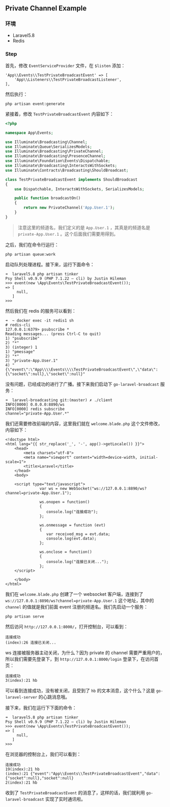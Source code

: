 
## Private Channel Example

### 环境

+ Laravel5.8
+ Redis

### Step

首先，修改 `EventServiceProvider` 文件，在 `$listen` 添加：

```
'App\\Events\\TestPrivateBroadcastEvent' => [
    'App\\Listeners\\TestPrivateBroadcastListener',
],
```

然后执行：

```
php artisan event:generate
```

紧接着，修改 `TestPrivateBroadcastEvent` 内容如下：

```php
<?php

namespace App\Events;

use Illuminate\Broadcasting\Channel;
use Illuminate\Queue\SerializesModels;
use Illuminate\Broadcasting\PrivateChannel;
use Illuminate\Broadcasting\PresenceChannel;
use Illuminate\Foundation\Events\Dispatchable;
use Illuminate\Broadcasting\InteractsWithSockets;
use Illuminate\Contracts\Broadcasting\ShouldBroadcast;

class TestPrivateBroadcastEvent implements ShouldBroadcast
{
    use Dispatchable, InteractsWithSockets, SerializesModels;

    public function broadcastOn()
    {
        return new PrivateChannel('App.User.1');
    }
}
```

> 注意这里的频道名，我们定义的是 `App.User.1` ，其真是的频道名是 `private-App.User.1` 。这个后面我们需要用得到。

之后，我们在命令行运行：

```
php artisan queue:work
```

启动队列处理进程。接下来，运行下面命令：

```
➜  laravel5.8 php artisan tinker
Psy Shell v0.9.9 (PHP 7.1.22 — cli) by Justin Hileman
>>> event(new \App\Events\TestPrivateBroadcastEvent());
=> [
     null,
   ]
>>>
```

然后我们在 redis 的服务可以看到：

```
➜  ~ docker exec -it redis1 sh
# redis-cli
127.0.0.1:6379> psubscribe *
Reading messages... (press Ctrl-C to quit)
1) "psubscribe"
2) "*"
3) (integer) 1
1) "pmessage"
2) "*"
3) "private-App.User.1"
4) "{\"event\":\"App\\\\Events\\\\TestPrivateBroadcastEvent\",\"data\":{\"socket\":null},\"socket\":null}"
```

没有问题，已经成功的进行了广播。接下来我们启动下 `go-laravel-broadcast` 服务：

```
➜  laravel-broadcasting git:(master) ✗ ./client
INFO[0000] 0.0.0.0:8890/ws
INFO[0000] redis subscribe                               channel="private-App.User.*"
```

我们还需要修改前端的内容，这里我们就在 `welcome.blade.php` 这个文件修改，内容如下：

```
<!doctype html>
<html lang="{{ str_replace('_', '-', app()->getLocale()) }}">
    <head>
        <meta charset="utf-8">
        <meta name="viewport" content="width=device-width, initial-scale=1">
        <title>Laravel</title>
    </head>
    <body>

    <script type="text/javascript">
               var ws = new WebSocket("ws://127.0.0.1:8890/ws?channel=private-App.User.1");

               ws.onopen = function()
               {
                  console.log("连接成功");
               };

               ws.onmessage = function (evt)
               {
                  var received_msg = evt.data;
                  console.log(evt.data);
               };

               ws.onclose = function()
               {
                  console.log("连接已关闭...");
               };
    </script>

    </body>
</html>
```

我们在 `welcome.blade.php` 创建了一个 websocket 客户端，连接到了 `ws://127.0.0.1:8890/ws?channel=private-App.User.1` 这个地址，其中的
`channel` 的值就是我们前面 event 注册的频道名。我们先启动一个服务：

```
php artisan serve
```

然后访问 `http://127.0.0.1:8000/`，打开控制台，可以看到：

```
连接成功
(index):26 连接已关闭...
```

ws 连接被服务器主动关闭，为什么？因为 private 的 channel 需要严重用户的，所以我们需要先登录下，到 `http://127.0.0.1:8000/login` 登录下，在访问首页：

```
连接成功
3(index):21 hb
```

可以看到连接成功，没有被关闭，且受到了 `hb` 的文本消息，这个什么？这是 `go-laravel-server` 的心跳消息哦。

接下来，我们在运行下下面的命令：

```
➜  laravel5.8 php artisan tinker
Psy Shell v0.9.9 (PHP 7.1.22 — cli) by Justin Hileman
>>> event(new \App\Events\TestPrivateBroadcastEvent());
=> [
     null,
   ]
>>>
```

在浏览器的控制台上，我们可以看到：

```
连接成功
19(index):21 hb
(index):21 {"event":"App\\Events\\TestPrivateBroadcastEvent","data":{"socket":null},"socket":null}
2(index):21 hb
```

收到了 `TestPrivateBroadcastEvent` 的消息了，这样的话，我们就利用 `go-laravel-broadcast` 实现了实时通讯啦。